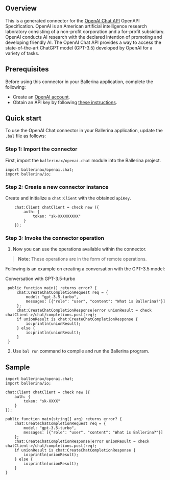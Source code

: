 
## Overview

This is a generated connector for the [OpenAI Chat API](https://beta.openai.com/docs/api-reference/chat) OpenAPI Specification. OpenAI is an American artificial intelligence research laboratory consisting of a non-profit corporation and a for-profit subsidiary. OpenAI conducts AI research with the declared intention of promoting and developing friendly AI. The OpenAI Chat API provides a way to access the state-of-the-art ChatGPT model (GPT-3.5) developed by OpenAI for a variety of tasks.

## Prerequisites

Before using this connector in your Ballerina application, complete the following:

* Create an [OpenAI account](https://beta.openai.com/signup/).
* Obtain an API key by following [these instructions](https://platform.openai.com/docs/api-reference/authentication).

## Quick start

To use the OpenAI Chat connector in your Ballerina application, update the `.bal` file as follows:

### Step 1: Import the connector
First, import the `ballerinax/openai.chat` module into the Ballerina project.

```ballerina
import ballerinax/openai.chat;
import ballerina/io;
```

### Step 2: Create a new connector instance
Create and initialize a `chat:Client` with the obtained `apiKey`.
```ballerina
    chat:Client chatClient = check new ({
        auth: {
            token: "sk-XXXXXXXXX"
        }
    });
```

### Step 3: Invoke the connector operation
1. Now you can use the operations available within the connector. 

>**Note:** These operations are in the form of remote operations.

   Following is an example on creating a conversation with the GPT-3.5 model:

   Conversation with GPT-3.5-turbo

   ```ballerina
    public function main() returns error? {
        chat:CreateChatCompletionRequest req = {
            model: "gpt-3.5-turbo",
            messages: [{"role": "user", "content": "What is Ballerina?"}]
        };
        chat:CreateChatCompletionResponse|error unionResult = check chatClient->/chat/completions.post(req);
        if unionResult is chat:CreateChatCompletionResponse {
            io:println(unionResult);
        } else {
            io:println(unionResult);
        }
    }
   ``` 
2. Use `bal run` command to compile and run the Ballerina program.

## Sample

```ballerina
import ballerinax/openai.chat;
import ballerina/io;

chat:Client chatClient = check new ({
    auth: {
        token: "sk-XXXX"
    }
});

public function main(string[] arg) returns error? {
    chat:CreateChatCompletionRequest req = {
        model: "gpt-3.5-turbo",
        messages: [{"role": "user", "content": "What is Ballerina?"}]
    };
    chat:CreateChatCompletionResponse|error unionResult = check chatClient->/chat/completions.post(req);
    if unionResult is chat:CreateChatCompletionResponse {
        io:println(unionResult);
    } else {
        io:println(unionResult);
    }
}
```